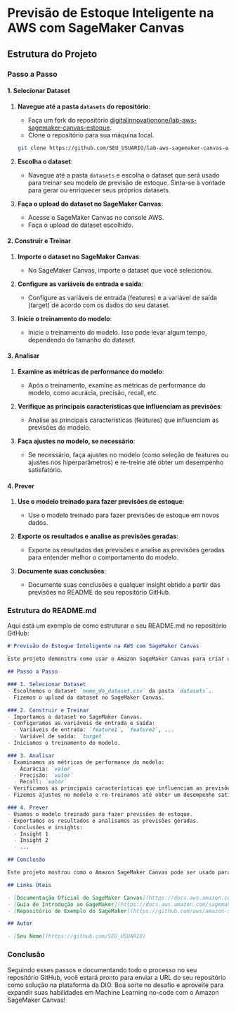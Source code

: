 # Previsão de Estoque Inteligente na AWS com SageMaker Canvas

## Estrutura do Projeto

### Passo a Passo

#### 1. Selecionar Dataset

1. **Navegue até a pasta `datasets` do repositório**:
   - Faça um fork do repositório [digitalinnovationone/lab-aws-sagemaker-canvas-estoque](https://github.com/digitalinnovationone/lab-aws-sagemaker-canvas-estoque).
   - Clone o repositório para sua máquina local.

   ```bash
   git clone https://github.com/SEU_USUARIO/lab-aws-sagemaker-canvas-estoque.git
   ```

2. **Escolha o dataset**:
   - Navegue até a pasta `datasets` e escolha o dataset que será usado para treinar seu modelo de previsão de estoque. Sinta-se à vontade para gerar ou enriquecer seus próprios datasets.

3. **Faça o upload do dataset no SageMaker Canvas**:
   - Acesse o SageMaker Canvas no console AWS.
   - Faça o upload do dataset escolhido.

#### 2. Construir e Treinar

1. **Importe o dataset no SageMaker Canvas**:
   - No SageMaker Canvas, importe o dataset que você selecionou.

2. **Configure as variáveis de entrada e saída**:
   - Configure as variáveis de entrada (features) e a variável de saída (target) de acordo com os dados do seu dataset.

3. **Inicie o treinamento do modelo**:
   - Inicie o treinamento do modelo. Isso pode levar algum tempo, dependendo do tamanho do dataset.

#### 3. Analisar

1. **Examine as métricas de performance do modelo**:
   - Após o treinamento, examine as métricas de performance do modelo, como acurácia, precisão, recall, etc.

2. **Verifique as principais características que influenciam as previsões**:
   - Analise as principais características (features) que influenciam as previsões do modelo.

3. **Faça ajustes no modelo, se necessário**:
   - Se necessário, faça ajustes no modelo (como seleção de features ou ajustes nos hiperparâmetros) e re-treine até obter um desempenho satisfatório.

#### 4. Prever

1. **Use o modelo treinado para fazer previsões de estoque**:
   - Use o modelo treinado para fazer previsões de estoque em novos dados.

2. **Exporte os resultados e analise as previsões geradas**:
   - Exporte os resultados das previsões e analise as previsões geradas para entender melhor o comportamento do modelo.

3. **Documente suas conclusões**:
   - Documente suas conclusões e qualquer insight obtido a partir das previsões no README do seu repositório GitHub.

### Estrutura do README.md

Aqui está um exemplo de como estruturar o seu README.md no repositório GitHub:

```markdown
# Previsão de Estoque Inteligente na AWS com SageMaker Canvas

Este projeto demonstra como usar o Amazon SageMaker Canvas para criar um modelo de previsão de estoque. 

## Passo a Passo

### 1. Selecionar Dataset
- Escolhemos o dataset `nome_do_dataset.csv` da pasta `datasets`.
- Fizemos o upload do dataset no SageMaker Canvas.

### 2. Construir e Treinar
- Importamos o dataset no SageMaker Canvas.
- Configuramos as variáveis de entrada e saída:
  - Variáveis de entrada: `feature1`, `feature2`, ...
  - Variável de saída: `target`
- Iniciamos o treinamento do modelo.

### 3. Analisar
- Examinamos as métricas de performance do modelo:
  - Acurácia: `valor`
  - Precisão: `valor`
  - Recall: `valor`
- Verificamos as principais características que influenciam as previsões.
- Fizemos ajustes no modelo e re-treinamos até obter um desempenho satisfatório.

### 4. Prever
- Usamos o modelo treinado para fazer previsões de estoque.
- Exportamos os resultados e analisamos as previsões geradas.
- Conclusões e insights:
  - Insight 1
  - Insight 2
  - ...

## Conclusão

Este projeto mostrou como o Amazon SageMaker Canvas pode ser usado para criar modelos de previsão de estoque de maneira intuitiva, sem a necessidade de programação.

## Links Úteis

- [Documentação Oficial do SageMaker Canvas](https://docs.aws.amazon.com/sagemaker/latest/dg/canvas.html)
- [Guia de Introdução ao SageMaker](https://docs.aws.amazon.com/sagemaker/latest/dg/whatis.html)
- [Repositório de Exemplo do SageMaker](https://github.com/aws/amazon-sagemaker-examples)

## Autor

- [Seu Nome](https://github.com/SEU_USUARIO)
```

### Conclusão

Seguindo esses passos e documentando todo o processo no seu repositório GitHub, você estará pronto para enviar a URL do seu repositório como solução na plataforma da DIO. Boa sorte no desafio e aproveite para expandir suas habilidades em Machine Learning no-code com o Amazon SageMaker Canvas!
